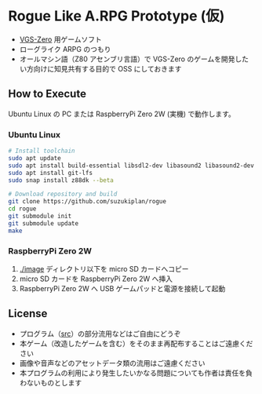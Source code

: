 # Rogue Like A.RPG Prototype (仮)

- [VGS-Zero](https://github.com/suzukiplan/vgszero) 用ゲームソフト
- ローグライク ARPG のつもり
- オールマシン語（Z80 アセンブリ言語）で VGS-Zero のゲームを開発したい方向けに知見共有する目的で OSS にしておきます

## How to Execute

Ubuntu Linux の PC または RaspberryPi Zero 2W (実機) で動作します。

### Ubuntu Linux

```bash
# Install toolchain
sudo apt update
sudo apt install build-essential libsdl2-dev libasound2 libasound2-dev snapd
sudo apt install git-lfs
sudo snap install z88dk --beta

# Download repository and build
git clone https://github.com/suzukiplan/rogue
cd rogue
git submodule init
git submodule update
make
```

### RaspberryPi Zero 2W

1. [./image](./image) ディレクトリ以下を micro SD カードへコピー
2. micro SD カードを RaspberryPi Zero 2W へ挿入
3. RaspberryPi Zero 2W へ USB ゲームパッドと電源を接続して起動

## License

- プログラム（[src](./src)）の部分流用などはご自由にどうぞ
- 本ゲーム（改造したゲームを含む）をそのまま再配布することはご遠慮ください
- 画像や音声などのアセットデータ類の流用はご遠慮ください
- 本プログラムの利用により発生したいかなる問題についても作者は責任を負わないものとします
